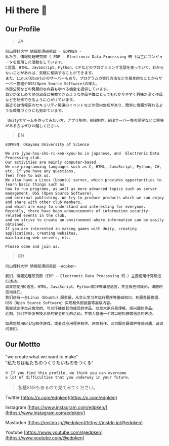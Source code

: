 <!-- # ## ### #### ##### ###### #は一番大きい。　######は一番小さい。それを理解した上で、文字の大きさを調節しよう！！ -->

# Hi there 👋

## Our Profile

> JA
```
岡山理科大学 情報処理研究部 - EDPKEN -
私たち、情報処理研究部 ( EDP - Electronic Data Processing 研-)は主にコンピュータを使用した活動をしています。 
C言語、HTML、JavaScript、Python、C＃などのプログラミング言語を使っていて、わからないことがあれば、気軽に相談することができます。 
また、Linux(Ubuntu)のサーバーもあり、プログラムの実行方法などの基本的なことからサーバー管理やOSS(Open Source Software)の導入、
外部公開などの発展的な内容も学べる機会を提供しています。 
自分が楽しめて他の部員に布教できるような作品や誰にとってもわかりやすく興味が湧く作品などを制作できるように心がけています。 
最近では情報系のセキュリティ関連のイベントなどの部内告知があり、簡単に情報が得れるような環境づくりにも努めています。 

 Unityでゲームを作ってみたい方、アプリ制作、WEB制作、WEBサーバー等の保守などに興味がある方はぜひお越しください。 
```
> EN
```
EDPKEN, Okayama University of Science

We are jyou-hou-sho-ri-ken-kyuu-bu in japanese, and  Electronic Data Processing club. 
Our activities are mainly computer-based. 
We use programming languages such as C, HTML, JavaScript, Python, C#, etc. If you have any questions, 
feel free to ask us. 
We also have a Linux (Ubuntu) server, which provides opportunities to learn basic things such as 
how to run programs, as well as more advanced topics such as server management, OSS (Open Source Software), 
and external publishing. We try to produce products which we can enjoy and share with other club members, 
and which are easy to understand and interesting for everyone. 
Recently, there have been announcements of information security-related events in the club, 
and we strive to create an environment where information can be easily obtained. 
If you are interested in making games with Unity, creating applications, creating websites,
maintaining web servers, etc.

Please come and join us. 
```

> CH
```
冈山理科大学 情報処理研究部 -edpken-

我们、情報処理研究部（EDP - Electronic Data Processing 研-）主要使用计算机进行活动。
如果您使用C语言、HTML、JavaScript、Python或C#等编程语言，并且有任何疑问，请随时咨询我们。
我们还有一台Linux（Ubuntu）服务器，从怎么学习并运行程序等基础知识，到服务器管理、
OSS（Open Source Software）实现和外部披露等高级内容。
我尝试创作自己喜欢的、可以传播给其他成员的作品，以及大家容易理解、感兴趣的作品。
近期，我们不断发布技术员的安全相关的活动，并努力营造一个可以轻松获取信息的环境。

如果您想用Unity制作游戏，或者对应用程序制作、网页制作、网页服务器维护等感兴趣，请访问我们。
```

## Our Mottto

"we create what we want to make"<br>
"私たちは私たちのつくりたいものをつくる"<br>

```
※ If you find this profile, we think you can overcome 
a lot of difficulties that you underway in your future. 
```

> 各種SNSもあるので見てみてください。

Twitter
[https://x.com/edpken](https://x.com/edpken)

Instagram
[https://www.instagram.com/edpken/](https://www.instagram.com/edpken/)

Mastodon
[https://mstdn.jp/@edpken](https://mstdn.jp/@edpken)

Youtube
[https://www.youtube.com/@edpken](https://www.youtube.com/@edpken)



<!--

**Here are some ideas to get you started:**

🙋‍♀️ A short introduction - what is your organization all about?
🌈 Contribution guidelines - how can the community get involved?
👩‍💻 Useful resources - where can the community find your docs? Is there anything else the community should know?
🍿 Fun facts - what does your team eat for breakfast?
🧙 Remember, you can do mighty things with the power of [Markdown](https://docs.github.com/github/writing-on-github/getting-started-with-writing-and-formatting-on-github/basic-writing-and-formatting-syntax)
-->
